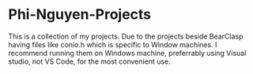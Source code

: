 # Phi-Nguyen-Projects
This is a collection of my projects.
Due to the projects beside BearClasp having files like conio.h which is specific to Window machines. I recommend running them on Windows machine, preferrably using Visual studio, not VS Code, for the most convenient use.

